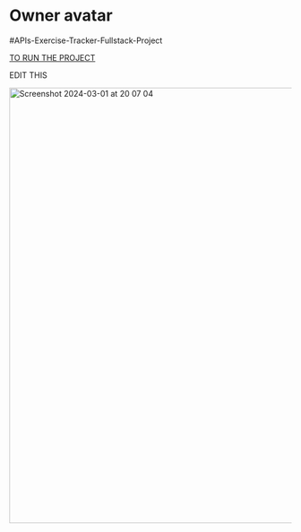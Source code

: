 # Owner avatar
#APIs-Exercise-Tracker-Fullstack-Project

[TO RUN THE PROJECT](https://github.com/franpanteli/APIs-Exercise-Tracker-Project/blob/main/launching-the-app-locally.txt)

EDIT THIS


<img width="778" alt="Screenshot 2024-03-01 at 20 07 04" src="https://github.com/franpanteli/APIs-Exercise-Tracker-Fullstack-Project/assets/131474705/d3d89f1e-faca-4612-8042-7485ec08522c">
